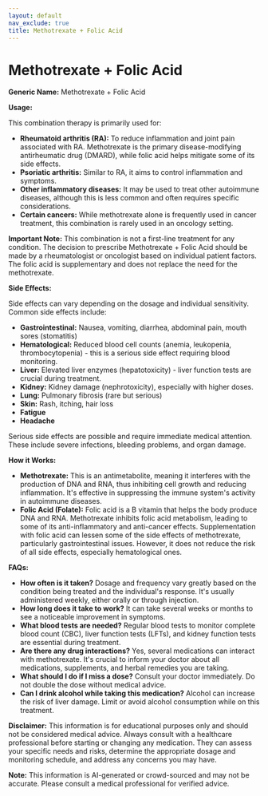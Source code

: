 ```yaml
---
layout: default
nav_exclude: true
title: Methotrexate + Folic Acid
---
```


# Methotrexate + Folic Acid

**Generic Name:** Methotrexate + Folic Acid

**Usage:**

This combination therapy is primarily used for:

* **Rheumatoid arthritis (RA):**  To reduce inflammation and joint pain associated with RA.  Methotrexate is the primary disease-modifying antirheumatic drug (DMARD), while folic acid helps mitigate some of its side effects.
* **Psoriatic arthritis:** Similar to RA, it aims to control inflammation and symptoms.
* **Other inflammatory diseases:**  It may be used to treat other autoimmune diseases, although this is less common and often requires specific considerations.
* **Certain cancers:** While methotrexate alone is frequently used in cancer treatment, this combination is rarely used in an oncology setting.

**Important Note:** This combination is not a first-line treatment for any condition.  The decision to prescribe Methotrexate + Folic Acid should be made by a rheumatologist or oncologist based on individual patient factors.  The folic acid is supplementary and does not replace the need for the methotrexate.

**Side Effects:**

Side effects can vary depending on the dosage and individual sensitivity.  Common side effects include:

* **Gastrointestinal:** Nausea, vomiting, diarrhea, abdominal pain, mouth sores (stomatitis)
* **Hematological:** Reduced blood cell counts (anemia, leukopenia, thrombocytopenia) - this is a serious side effect requiring blood monitoring.
* **Liver:** Elevated liver enzymes (hepatotoxicity) - liver function tests are crucial during treatment.
* **Kidney:** Kidney damage (nephrotoxicity), especially with higher doses.
* **Lung:** Pulmonary fibrosis (rare but serious)
* **Skin:** Rash, itching, hair loss
* **Fatigue**
* **Headache**

Serious side effects are possible and require immediate medical attention.  These include severe infections, bleeding problems, and organ damage.

**How it Works:**

* **Methotrexate:** This is an antimetabolite, meaning it interferes with the production of DNA and RNA, thus inhibiting cell growth and reducing inflammation.  It's effective in suppressing the immune system's activity in autoimmune diseases.
* **Folic Acid (Folate):** Folic acid is a B vitamin that helps the body produce DNA and RNA.  Methotrexate inhibits folic acid metabolism, leading to some of its anti-inflammatory and anti-cancer effects.  Supplementation with folic acid can lessen some of the side effects of methotrexate, particularly gastrointestinal issues.  However, it does not reduce the risk of all side effects, especially hematological ones.


**FAQs:**

* **How often is it taken?**  Dosage and frequency vary greatly based on the condition being treated and the individual's response.  It's usually administered weekly, either orally or through injection.
* **How long does it take to work?**  It can take several weeks or months to see a noticeable improvement in symptoms.
* **What blood tests are needed?**  Regular blood tests to monitor complete blood count (CBC), liver function tests (LFTs), and kidney function tests are essential during treatment.
* **Are there any drug interactions?**  Yes, several medications can interact with methotrexate.  It's crucial to inform your doctor about all medications, supplements, and herbal remedies you are taking.
* **What should I do if I miss a dose?**  Consult your doctor immediately.  Do not double the dose without medical advice.
* **Can I drink alcohol while taking this medication?**  Alcohol can increase the risk of liver damage.  Limit or avoid alcohol consumption while on this treatment.

**Disclaimer:** This information is for educational purposes only and should not be considered medical advice. Always consult with a healthcare professional before starting or changing any medication.  They can assess your specific needs and risks, determine the appropriate dosage and monitoring schedule, and address any concerns you may have.


**Note:** This information is AI-generated or crowd-sourced and may not be accurate. Please consult a medical professional for verified advice.